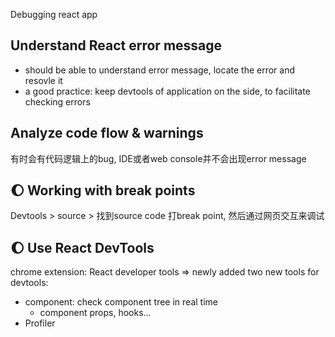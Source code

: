 Debugging react app







## Understand React error message

+ should be able to understand error message, locate the error and resovle it
+ a good practice: keep devtools of application on the side, to facilitate checking errors

## Analyze code flow & warnings

有时会有代码逻辑上的bug, IDE或者web console并不会出现error message







## :moon: Working with break points

Devtools > source > 找到source code 打break point, 然后通过网页交互来调试





## :moon: Use React DevTools

chrome extension: React developer tools => newly added two new tools for devtools:

+ component: check component tree in real time
  + component props, hooks...
+ Profiler

